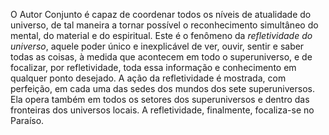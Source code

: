 ﻿O Autor Conjunto é capaz de coordenar todos os níveis de atualidade do universo, de tal maneira a tornar possível o reconhecimento simultâneo do mental, do material e do espiritual. Este é o fenômeno da <I>refletividade do universo</I>, aquele poder único e inexplicável de ver, ouvir, sentir e saber todas as coisas, à medida que acontecem em todo o superuniverso, e de focalizar, por refletividade, toda essa informação e conhecimento em qualquer ponto desejado. A ação da refletividade é mostrada, com perfeição, em cada uma das sedes dos mundos dos sete superuniversos. Ela opera também em todos os setores dos superuniversos e dentro das fronteiras dos universos locais. A refletividade, finalmente, focaliza-se no Paraíso.